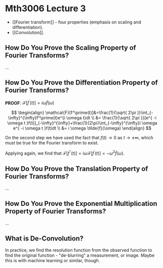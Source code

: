 # Mth3006 Lecture 3

- [[Fourier transform]] - four properties (emphasis on scaling and differentiation).
- [[Convolution]].

## How Do You Prove the Scaling Property of Fourier Transforms?

…

## How Do You Prove the Differentiation Property of Fourier Transforms?

**PROOF**: $\mathcal{F}[f^\prime (t)]=i \omega \tilde{f}(\omega)$

$$
\begin{align}
\mathcal{F}[f^\prime(t)]&=\frac{1}{\sqrt{ 2\pi }}\int_{-\infty}^{\infty}f^\prime(t)e^{i \omega t}dt \\
&= \frac{1}{\sqrt{ 2\pi }}[e^{ -i \omega t }f(t)]_{-\infty}^{\infty}+\frac{1}{2\pi}\int_{-\infty}^{\infty}i \omega e^{ -i \omega t }f(t)dt \\
&= i \omega \tilde{f}(\omega)
\end{align}
$$

On the second step we have used the fact that $f(t)\to {0}$ as $t\to\pm\infty$, which must be true for the Fourier transform to exist.

Applying again, we find that $\mathcal{F}[f^{\prime\prime} (t)]=i \omega \mathcal{F}[f^\prime(t)]=-\omega^2 \tilde{f}(\omega)$.

## How Do You Prove the Translation Property of Fourier Transforms?

…

## How Do You Prove the Exponential Multiplication Property of Fourier Transforms?

…

## What is De-Convolution?

In practice, we find the resolution function from the observed function to find the original function - "de-blurring" a measurement, or image. Maybe this is with machine learning or similar, though.
